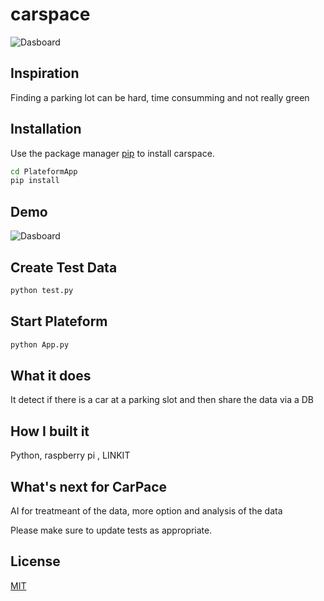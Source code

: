 # carspace
![Dasboard](https://firebasestorage.googleapis.com/v0/b/hackaton-32051.appspot.com/o/Screen%20Shot%202020-06-29%20at%204.26.16%20PM.png?alt=media&token=094f830a-3550-40ae-9111-ba73e7a58ac7)

## Inspiration
Finding a parking lot can be hard, time consumming and not really green

## Installation

Use the package manager [pip](https://pip.pypa.io/en/stable/) to install carspace.

```bash
cd PlateformApp
pip install
```
## Demo

![Dasboard](https://firebasestorage.googleapis.com/v0/b/hackaton-32051.appspot.com/o/Screen%20Shot%202020-06-30%20at%2010.13.36%20AM.png?alt=media&token=f0751431-5b51-4456-9f97-d4c7df9c648d)

## Create Test Data

```bash
python test.py
```

## Start Plateform

```bash
python App.py
```

## What it does
It detect if there is a car at a parking slot and then share the data via a DB

## How I built it
Python, raspberry pi , LINKIT

## What's next for CarPace
AI for treatmeant of the data, more option and analysis of the data


Please make sure to update tests as appropriate.

## License
[MIT](https://choosealicense.com/licenses/mit/)
